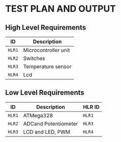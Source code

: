 
# TEST PLAN AND OUTPUT

## High Level Requirements

| ID | Description |
| ------------- | ------------- |
| `HLR1`  | Microcontroller unit  |
| `HLR2` | Switches |
| `HLR3`  | Temperature sensor  |
| `HLR4`  | Lcd |
## Low Level Requirements
| ID | Description | HLR ID|
| ------------- | ------------- |------------- |
| `HLR1`  | ATMega328  |`HLR1`|
| `HLR2`  | ADCand Potentiometer |`HLR3` |
| `HLR3`  | LCD and LED, PWM |`HLR4`|


